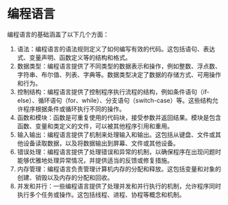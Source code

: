 # 编程语言
编程语言的基础涵盖了以下几个方面：
1. 语法：编程语言的语法规则定义了如何编写有效的代码。这包括语句、表达式、变量声明、函数定义等的结构和格式。
2. 数据类型：编程语言提供了不同类型的数据表示和操作，例如整数、浮点数、字符串、布尔值、列表、字典等。数据类型决定了数据的存储方式、可用操作和行为。
3. 控制结构：编程语言提供了控制程序执行流程的结构，例如条件语句（if-else）、循环语句（for、while）、分支语句（switch-case）等。这些结构允许程序根据条件或循环执行不同的操作。
4. 函数和模块：函数是可重复使用的代码块，接受参数并返回结果。模块是包含函数、变量和类定义的文件，可以被其他程序引用和重用。
5. 输入输出：编程语言提供了机制来处理输入和输出。这包括从键盘、文件或其他设备读取数据，以及将数据输出到屏幕、文件或其他设备。
6. 错误处理：编程语言提供了处理错误和异常的机制，以确保程序在出现问题时能够优雅地处理异常情况，并提供适当的反馈或修复措施。
7. 内存管理：编程语言负责管理计算机内存的分配和释放。这包括变量和对象的创建、销毁以及内存的分配和回收。
8. 并发和并行：一些编程语言提供了处理并发和并行执行的机制，允许程序同时执行多个任务或操作。这包括线程、进程、协程等概念和机制。









